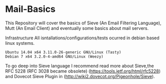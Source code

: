 # Mail-Basics
This Repository will cover the basics of Sieve (An Email Filtering Language), Mutt (An Email Client) and eventually some basics about mail servers.

Infrastructure
All isntallations/configurations/tests ocurred in debian based linux systems. 

	Ubuntu 14.04 x64 3.11.0-26-generic GNU/Linux (Tasty)
	Debian 7 x64 3.2.0-4-amd64 GNU/Linux (Weezy)


To go deep into Sieve language I recommend read more about Sieve,the RFC 5228 (RFC 3028 became obsolete) (https://tools.ietf.org/html/rfc5228) and Dovecot Sieve Plugin in (http://wiki2.dovecot.org/Pigeonhole/Sieve).
